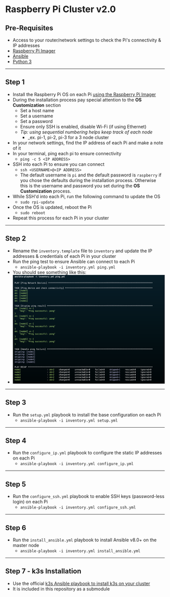 # Raspberry Pi Cluster v2.0

## Pre-Requisites

- Access to your router/network settings to check the Pi's connectivity & IP addresses
- [Raspberry Pi Imager](https://www.raspberrypi.com/documentation/computers/getting-started.html#set-up-your-raspberry-pi)
- [Ansible](https://docs.ansible.com/ansible/latest/installation_guide/intro_installation.html)
- [Python 3](https://www.python.org/downloads/)

---

## Step 1

- Install the Raspberry Pi OS on each Pi [using the Raspberry Pi Imager](https://www.raspberrypi.com/documentation/computers/getting-started.html#set-up-your-raspberry-pi)
- During the installation process pay special attention to the **OS Customization** section
  - Set a host name
  - Set a username
  - Set a password
  - Ensure only SSH is enabled, disable Wi-Fi (if using Ethernet)
  - _Tip: using sequential numbering helps keep track of each node_
    - \_ex. pi-1, pi-2, pi-3 for a 3 node cluster
- In your network settings, find the IP address of each Pi and make a note of it
- In your terminal, ping each pi to ensure connectivity
  - `ping -c 5 <IP ADDRESS>`
- SSH into each Pi to ensure you can connect
  - `ssh <USERNAME>@<IP ADDRESS>`
  - The default username is `pi` and the default password is `raspberry` if you chose the defaults during the installation process. Otherwise this is the username and password you set during the **OS Customization** process.
- While SSH'd into each Pi, run the following command to update the OS
  - `sudo rpi-update`
- Once the OS is updated, reboot the Pi
  - `sudo reboot`
- Repeat this process for each Pi in your cluster

---

## Step 2

- Rename the `inventory.template` file to `inventory` and update the IP addresses & credentials of each Pi in your cluster
- Run the ping test to ensure Ansible can connect to each Pi
  - `ansible-playbook -i inventory.yml ping.yml`
- You should see something like this:
- ![ping-test](/imgs/ping.png)

---

## Step 3

- Run the `setup.yml` playbook to install the base configuration on each Pi
  - `ansible-playbook -i inventory.yml setup.yml`

---

## Step 4

- Run the `configure_ip.yml` playbook to configure the static IP addresses on each Pi
  - `ansible-playbook -i inventory.yml configure_ip.yml`

---

## Step 5

- Run the `configure_ssh.yml` playbook to enable SSH keys (password-less login) on each Pi
  - `ansible-playbook -i inventory.yml configure_ssh.yml`

---

## Step 6

- Run the `install_ansible.yml` playbook to install Ansible v8.0+ on the master node
  - `ansible-playbook -i inventory.yml install_ansible.yml`

---

## Step 7 - k3s Installation

- Use the official [k3s Ansible playbook to install k3s on your cluster](https://github.com/k3s-io/k3s-ansible)
- It is included in this repository as a submodule
